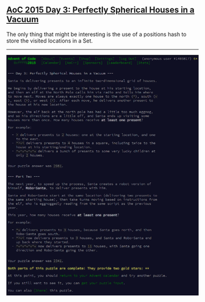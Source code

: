 ## [AoC 2015 Day 3: Perfectly Spherical Houses in a Vacuum](https://adventofcode.com/2015/day/3)

The only thing that might be interesting is the use of a positions hash to store the visited locations in a Set.

---

![AoC 2015 Day 3](day03--Perfectly_Spherical_Houses_in_a_Vacuum.png?raw=true)
